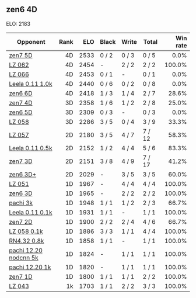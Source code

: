 ## zen6 4D ##

ELO: 2183

Opponent | Rank | ELO | Black | Write | Total | Win rate
---------|-----:|----:|-------|-------|-------|-------:
[zen7 5D](zen7%205D.md) | 4D | 2533 | 0 / 2 | 0 / 3 | 0 / 5 | 0.0%
[LZ 062](LZ%20062.md) | 4D | 2454 | - | 2 / 2 | 2 / 2 | 100.0%
[LZ 066](LZ%20066.md) | 4D | 2453 | 0 / 1 | - | 0 / 1 | 0.0%
[Leela 0.11 1.0k](Leela%200.11%201.0k.md) | 4D | 2440 | 0 / 6 | 0 / 2 | 0 / 8 | 0.0%
[zen6 6D](zen6%206D.md) | 4D | 2418 | 1 / 3 | 1 / 4 | 2 / 7 | 28.6%
[zen7 4D](zen7%204D.md) | 3D | 2358 | 1 / 6 | 1 / 2 | 2 / 8 | 25.0%
[zen6 5D](zen6%205D.md) | 3D | 2309 | 0 / 3 | - | 0 / 3 | 0.0%
[LZ 058](LZ%20058.md) | 3D | 2286 | 3 / 5 | 0 / 4 | 3 / 9 | 33.3%
[LZ 057](LZ%20057.md) | 2D | 2180 | 3 / 5 | 4 / 7 | 7 / 12 | 58.3%
[Leela 0.11 0.5k](Leela%200.11%200.5k.md) | 2D | 2152 | 1 / 2 | 4 / 4 | 5 / 6 | 83.3%
[zen7 3D](zen7%203D.md) | 2D | 2151 | 3 / 8 | 4 / 9 | 7 / 17 | 41.2%
[zen6 3D+](zen6%203D+.md) | 2D | 2029 | - | 3 / 5 | 3 / 5 | 60.0%
[LZ 051](LZ%20051.md) | 1D | 1967 | - | 4 / 4 | 4 / 4 | 100.0%
[zen6 3D](zen6%203D.md) | 1D | 1965 | - | 2 / 2 | 2 / 2 | 100.0%
[pachi 3k](pachi%203k.md) | 1D | 1948 | 1 / 1 | 1 / 2 | 2 / 3 | 66.7%
[Leela 0.11 0.1k](Leela%200.11%200.1k.md) | 1D | 1931 | 1 / 1 | - | 1 / 1 | 100.0%
[zen7 2D](zen7%202D.md) | 1D | 1900 | 2 / 2 | 2 / 4 | 4 / 6 | 66.7%
[LZ 058 0.1k](LZ%20058%200.1k.md) | 1D | 1886 | 3 / 3 | 1 / 1 | 4 / 4 | 100.0%
[RN4.32 0.8k](RN4.32%200.8k.md) | 1D | 1858 | 1 / 1 | - | 1 / 1 | 100.0%
[pachi 12.20 nodcnn 5k](pachi%2012.20%20nodcnn%205k.md) | 1D | 1824 | - | 1 / 1 | 1 / 1 | 100.0%
[pachi 12.20 1k](pachi%2012.20%201k.md) | 1D | 1820 | - | 1 / 1 | 1 / 1 | 100.0%
[zen7 1D](zen7%201D.md) | 1D | 1800 | 1 / 1 | 1 / 1 | 2 / 2 | 100.0%
[LZ 043](LZ%20043.md) | 1k | 1703 | 1 / 1 | 2 / 2 | 3 / 3 | 100.0%
